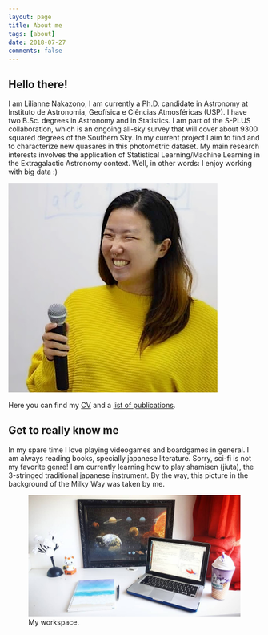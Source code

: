 ```yaml
---
layout: page
title: About me
tags: [about]
date: 2018-07-27
comments: false
---
```


## Hello there! 

<div class="about">
    <p class="intro">
        I am Lilianne Nakazono, I am currently a Ph.D. candidate in Astronomy at Instituto de Astronomia, Geofísica e Ciências Atmosféricas (USP). I have two B.Sc. degrees in Astronomy and in Statistics. I am part of the S-PLUS collaboration, which is an ongoing all-sky survey that will cover about 9300 squared degrees of the Southern Sky. In my current project I aim to find and to characterize new quasares in this photometric dataset. My main research interests involves the application of Statistical Learning/Machine Learning in the Extragalactic Astronomy context. Well, in other words: I enjoy working with big data :) 
    </p>      
    <img class="avatar" src="/assets/img/lilianne.jpg" alt="Lilianne">
</div>

Here you can find my <a href="https://marixko.github.io/cv/">CV</a> and a <a href="https://marixko.github.io/projects/">list of publications</a>.


## Get to really know me
In my spare time I love playing videogames and boardgames in general. 
I am always reading books, specially japanese literature. Sorry, sci-fi is not my favorite genre! I am currently learning how to play shamisen (jiuta), the 3-stringed traditional japanese instrument. By the way, this picture in the background of the Milky Way was taken by me. 

<figure>
    <a href="/assets/img/note.jpg"><img src="/assets/img/note.jpg"></a>
    <figcaption>My workspace.</figcaption>
</figure>

